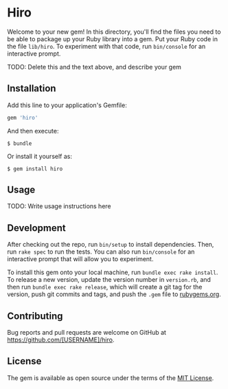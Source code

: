 # Hiro

Welcome to your new gem! In this directory, you'll find the files you need to be able to package up your Ruby library into a gem. Put your Ruby code in the file `lib/hiro`. To experiment with that code, run `bin/console` for an interactive prompt.

TODO: Delete this and the text above, and describe your gem

## Installation

Add this line to your application's Gemfile:

```ruby
gem 'hiro'
```

And then execute:

    $ bundle

Or install it yourself as:

    $ gem install hiro

## Usage

TODO: Write usage instructions here

## Development

After checking out the repo, run `bin/setup` to install dependencies. Then, run `rake spec` to run the tests. You can also run `bin/console` for an interactive prompt that will allow you to experiment.

To install this gem onto your local machine, run `bundle exec rake install`. To release a new version, update the version number in `version.rb`, and then run `bundle exec rake release`, which will create a git tag for the version, push git commits and tags, and push the `.gem` file to [rubygems.org](https://rubygems.org).

## Contributing

Bug reports and pull requests are welcome on GitHub at https://github.com/[USERNAME]/hiro.

## License

The gem is available as open source under the terms of the [MIT License](https://opensource.org/licenses/MIT).
